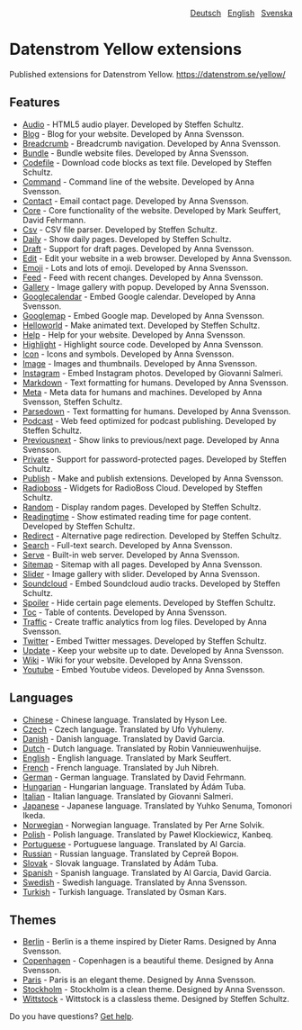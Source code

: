 <p align="right"><a href="README-de.md">Deutsch</a> &nbsp; <a href="README.md">English</a> &nbsp; <a href="README-sv.md">Svenska</a></p>

# Datenstrom Yellow extensions

Published extensions for Datenstrom Yellow. https://datenstrom.se/yellow/

## Features

* [Audio](https://github.com/schulle4u/yellow-extensions-schulle4u/tree/main/audio) - HTML5 audio player. Developed by Steffen Schultz.
* [Blog](https://github.com/annaesvensson/yellow-blog) - Blog for your website. Developed by Anna Svensson.
* [Breadcrumb](https://github.com/annaesvensson/yellow-breadcrumb) - Breadcrumb navigation. Developed by Anna Svensson.
* [Bundle](https://github.com/annaesvensson/yellow-bundle) - Bundle website files. Developed by Anna Svensson.
* [Codefile](https://github.com/schulle4u/yellow-extensions-schulle4u/tree/main/codefile) - Download code blocks as text file. Developed by Steffen Schultz.
* [Command](https://github.com/annaesvensson/yellow-command) - Command line of the website. Developed by Anna Svensson.
* [Contact](https://github.com/annaesvensson/yellow-contact) - Email contact page. Developed by Anna Svensson.
* [Core](https://github.com/annaesvensson/yellow-core) - Core functionality of the website. Developed by Mark Seuffert, David Fehrmann.
* [Csv](https://github.com/schulle4u/yellow-extensions-schulle4u/tree/main/csv) - CSV file parser. Developed by Steffen Schultz.
* [Daily](https://github.com/schulle4u/yellow-extensions-schulle4u/tree/main/daily) - Show daily pages. Developed by Steffen Schultz.
* [Draft](https://github.com/annaesvensson/yellow-draft) - Support for draft pages. Developed by Anna Svensson.
* [Edit](https://github.com/annaesvensson/yellow-edit) - Edit your website in a web browser. Developed by Anna Svensson.
* [Emoji](https://github.com/annaesvensson/yellow-emoji) - Lots and lots of emoji. Developed by Anna Svensson.
* [Feed](https://github.com/annaesvensson/yellow-feed) - Feed with recent changes. Developed by Anna Svensson.
* [Gallery](https://github.com/annaesvensson/yellow-gallery) - Image gallery with popup. Developed by Anna Svensson.
* [Googlecalendar](https://github.com/annaesvensson/yellow-googlecalendar) - Embed Google calendar. Developed by Anna Svensson.
* [Googlemap](https://github.com/annaesvensson/yellow-googlemap) - Embed Google map. Developed by Anna Svensson.
* [Helloworld](https://github.com/schulle4u/yellow-helloworld) - Make animated text. Developed by Steffen Schultz.
* [Help](https://github.com/annaesvensson/yellow-help) - Help for your website. Developed by Anna Svensson.
* [Highlight](https://github.com/annaesvensson/yellow-highlight) - Highlight source code. Developed by Anna Svensson.
* [Icon](https://github.com/annaesvensson/yellow-icon) - Icons and symbols. Developed by Anna Svensson.
* [Image](https://github.com/annaesvensson/yellow-image) - Images and thumbnails. Developed by Anna Svensson.
* [Instagram](https://github.com/GiovanniSalmeri/yellow-instagram) - Embed Instagram photos. Developed by Giovanni Salmeri.
* [Markdown](https://github.com/annaesvensson/yellow-markdown) - Text formatting for humans. Developed by Anna Svensson.
* [Meta](https://github.com/annaesvensson/yellow-meta) - Meta data for humans and machines. Developed by Anna Svensson, Steffen Schultz.
* [Parsedown](https://github.com/annaesvensson/yellow-parsedown) - Text formatting for humans. Developed by Anna Svensson.
* [Podcast](https://github.com/schulle4u/yellow-extensions-schulle4u/tree/main/podcast) - Web feed optimized for podcast publishing. Developed by Steffen Schultz.
* [Previousnext](https://github.com/annaesvensson/yellow-previousnext) - Show links to previous/next page. Developed by Anna Svensson.
* [Private](https://github.com/schulle4u/yellow-extensions-schulle4u/tree/main/private) - Support for password-protected pages. Developed by Steffen Schultz.
* [Publish](https://github.com/annaesvensson/yellow-publish) - Make and publish extensions. Developed by Anna Svensson.
* [Radioboss](https://github.com/schulle4u/yellow-extensions-schulle4u/tree/main/radioboss) - Widgets for RadioBoss Cloud. Developed by Steffen Schultz.
* [Random](https://github.com/schulle4u/yellow-extensions-schulle4u/tree/main/random) - Display random pages. Developed by Steffen Schultz.
* [Readingtime](https://github.com/schulle4u/yellow-extensions-schulle4u/tree/main/readingtime) - Show estimated reading time for page content. Developed by Steffen Schultz.
* [Redirect](https://github.com/schulle4u/yellow-extensions-schulle4u/tree/main/redirect) - Alternative page redirection. Developed by Steffen Schultz.
* [Search](https://github.com/annaesvensson/yellow-search) - Full-text search. Developed by Anna Svensson.
* [Serve](https://github.com/annaesvensson/yellow-serve) - Built-in web server. Developed by Anna Svensson.
* [Sitemap](https://github.com/annaesvensson/yellow-sitemap) - Sitemap with all pages. Developed by Anna Svensson.
* [Slider](https://github.com/annaesvensson/yellow-slider) - Image gallery with slider. Developed by Anna Svensson.
* [Soundcloud](https://github.com/schulle4u/yellow-extensions-schulle4u/tree/main/soundcloud) - Embed Soundcloud audio tracks. Developed by Steffen Schultz.
* [Spoiler](https://github.com/schulle4u/yellow-extensions-schulle4u/tree/main/spoiler) - Hide certain page elements. Developed by Steffen Schultz.
* [Toc](https://github.com/annaesvensson/yellow-toc) - Table of contents. Developed by Anna Svensson.
* [Traffic](https://github.com/annaesvensson/yellow-traffic) - Create traffic analytics from log files. Developed by Anna Svensson.
* [Twitter](https://github.com/schulle4u/yellow-extensions-schulle4u/tree/main/twitter) - Embed Twitter messages. Developed by Steffen Schultz.
* [Update](https://github.com/annaesvensson/yellow-update) - Keep your website up to date. Developed by Anna Svensson.
* [Wiki](https://github.com/annaesvensson/yellow-wiki) - Wiki for your website. Developed by Anna Svensson.
* [Youtube](https://github.com/annaesvensson/yellow-youtube) - Embed Youtube videos. Developed by Anna Svensson.

## Languages

* [Chinese](https://github.com/annaesvensson/yellow-language/tree/main/translations/chinese) - Chinese language. Translated by Hyson Lee.
* [Czech](https://github.com/annaesvensson/yellow-language/tree/main/translations/czech) - Czech language. Translated by Ufo Vyhuleny.
* [Danish](https://github.com/annaesvensson/yellow-language/tree/main/translations/danish) - Danish language. Translated by David Garcia.
* [Dutch](https://github.com/annaesvensson/yellow-language/tree/main/translations/dutch) - Dutch language. Translated by Robin Vannieuwenhuijse.
* [English](https://github.com/annaesvensson/yellow-language/tree/main/translations/english) - English language. Translated by Mark Seuffert.
* [French](https://github.com/annaesvensson/yellow-language/tree/main/translations/french) - French language. Translated by Juh Nibreh.
* [German](https://github.com/annaesvensson/yellow-language/tree/main/translations/german) - German language. Translated by David Fehrmann.
* [Hungarian](https://github.com/annaesvensson/yellow-language/tree/main/translations/hungarian) - Hungarian language. Translated by Ádám Tuba.
* [Italian](https://github.com/annaesvensson/yellow-language/tree/main/translations/italian) - Italian language. Translated by Giovanni Salmeri.
* [Japanese](https://github.com/annaesvensson/yellow-language/tree/main/translations/japanese) - Japanese language. Translated by Yuhko Senuma, Tomonori Ikeda.
* [Norwegian](https://github.com/annaesvensson/yellow-language/tree/main/translations/norwegian) - Norwegian language. Translated by Per Arne Solvik.
* [Polish](https://github.com/annaesvensson/yellow-language/tree/main/translations/polish) - Polish language. Translated by Paweł Klockiewicz, Kanbeq.
* [Portuguese](https://github.com/annaesvensson/yellow-language/tree/main/translations/portuguese) - Portuguese language. Translated by Al Garcia.
* [Russian](https://github.com/annaesvensson/yellow-language/tree/main/translations/russian) - Russian language. Translated by Сергей Ворон.
* [Slovak](https://github.com/annaesvensson/yellow-language/tree/main/translations/slovak) - Slovak language. Translated by Ádám Tuba.
* [Spanish](https://github.com/annaesvensson/yellow-language/tree/main/translations/spanish) - Spanish language. Translated by Al Garcia, David Garcia.
* [Swedish](https://github.com/annaesvensson/yellow-language/tree/main/translations/swedish) - Swedish language. Translated by Anna Svensson.
* [Turkish](https://github.com/annaesvensson/yellow-language/tree/main/translations/turkish) - Turkish language. Translated by Osman Kars.

## Themes

* [Berlin](https://github.com/annaesvensson/yellow-berlin) - Berlin is a theme inspired by Dieter Rams. Designed by Anna Svensson.
* [Copenhagen](https://github.com/annaesvensson/yellow-copenhagen) - Copenhagen is a beautiful theme. Designed by Anna Svensson.
* [Paris](https://github.com/annaesvensson/yellow-paris) - Paris is an elegant theme. Designed by Anna Svensson.
* [Stockholm](https://github.com/annaesvensson/yellow-stockholm) - Stockholm is a clean theme. Designed by Anna Svensson.
* [Wittstock](https://github.com/schulle4u/yellow-wittstock) - Wittstock is a classless theme. Designed by Steffen Schultz.

Do you have questions? [Get help](https://datenstrom.se/yellow/help/).
